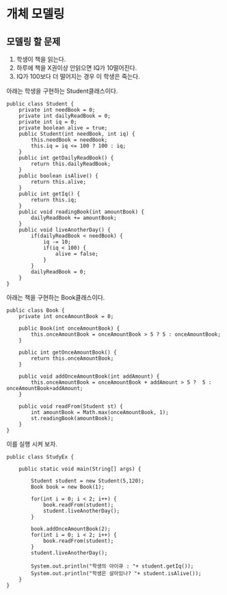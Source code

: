# 개체 모델링

## 모델링 할 문제   
1. 학생이 책을 읽는다.
2. 하루에 책을 X권이상 안읽으면 IQ가 10떨어진다.
3. IQ가 100보다 더 떨어지는 경우 이 학생은 죽는다.

아래는 학생을 구현하는 Student클래스이다.

    public class Student {
        private int needBook = 0;
        private int dailyReadBook = 0;
        private int iq = 0;
        private boolean alive = true;
        public Student(int needBook, int iq) {
            this.needBook = needBook;
            this.iq = iq <= 100 ? 100 : iq;
        }
        public int getDailyReadBook() {
            return this.dailyReadBook;
        }
        public boolean isAlive() {
            return this.alive;
        }
        public int getIq() {
            return this.iq;
        }
        public void readingBook(int amountBook) {
            dailyReadBook += amountBook;
        }
        public void liveAnotherDay() {
            if(dailyReadBook < needBook) {
                iq -= 10;
                if(iq < 100) {
                    alive = false;
                }
            }
            dailyReadBook = 0;
        }
    }

아래는 책을 구현하는 Book클래스이다.

    public class Book {
        private int onceAmountBook = 0;
        
        public Book(int onceAmountBook) {
            this.onceAmountBook = onceAmountBook > 5 ? 5 : onceAmountBook;
        }
        
        public int getOnceAmountBook() {
            return this.onceAmountBook;
        }
        
        public void addOnceAmountBook(int addAmount) {
            this.onceAmountBook = onceAmountBook + addAmount > 5 ?  5 : onceAmountBook+addAmount;
        }
        
        public void readFrom(Student st) {
            int amountBook = Math.max(onceAmountBook, 1);
            st.readingBook(amountBook);
        }
    }

이를 실행 시켜 보자.

    public class StudyEx {
	
        public static void main(String[] args) {

            Student student = new Student(5,120);
            Book book = new Book(1);
            
            for(int i = 0; i < 2; i++) {
                book.readFrom(student);	
                student.liveAnotherDay();
            }
            
            book.addOnceAmountBook(2);
            for(int i = 0; i < 2; i++) {
                book.readFrom(student);	
            }
            student.liveAnotherDay();
            
            System.out.println("학생의 아이큐 : "+ student.getIq());
            System.out.println("학생은 살아있나? "+ student.isAlive());
        }
    }